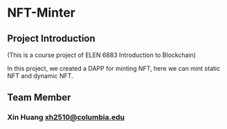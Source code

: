 # NFT-Minter

## Project Introduction
(This is a course project of ELEN 6883 Introduction to Blockchain)

In this project, we created a DAPP for minting NFT, here we can mint static NFT and dynamic NFT.

## Team Member
### Xin Huang xh2510@columbia.edu
